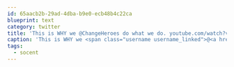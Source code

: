 ```yaml
---
id: 65aacb2b-29ad-4dba-b9e0-ecb48b4c22ca
blueprint: text
category: twitter
title: 'This is WHY we @ChangeHeroes do what we do. youtube.com/watch?v=oQ0lZH… #socent'
caption: 'This is WHY we <span class="username username_linked">@<a href="https://twitter.com/ChangeHeroes" title="Change Heroes">ChangeHeroes</a></span> do what we do. <a href="https://www.youtube.com/watch?v=oQ0lZHXb0c4&amp;feature=youtu.be" title="https://www.youtube.com/watch?v=oQ0lZHXb0c4&amp;feature=youtu.be" class="link link_untco">youtube.com/watch?v=oQ0lZH…</a> <span class="hashtag hashtag_local">#<a href="http://tweettemp.darylchymko.ca/?tag=socent">socent</a>'
tags:
  - socent
---
```


